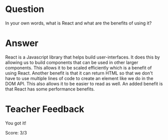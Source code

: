 # Question

In your own words, what is React and what are the benefits of using it?

# Answer

React is a Javascript library that helps build user-interfaces. It does this by allowing us to build components that can be used in other larger components. This allows it to be scaled efficiently which is a benefit of using React. Another benefit is that it can return HTML so that we don't have to use multiple lines of code to create an element like we do in the DOM API. This also allows it to be easier to read as well. An added benefit is that React has some performance benefits.

# Teacher Feedback

You got it!

Score: 3/3